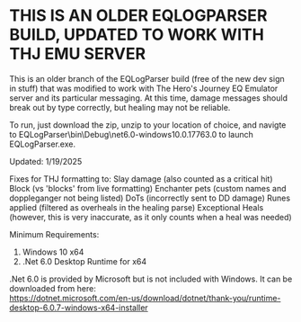 # THIS IS AN OLDER EQLOGPARSER BUILD, UPDATED TO WORK WITH THJ EMU SERVER

This is an older branch of the EQLogParser build (free of the new dev sign in stuff) that was modified to work with The Hero's Journey EQ Emulator server and its particular messaging. At this time, damage messages should break out by type correctly, but healing may not be reliable.

To run, just download the zip, unzip to your location of choice, and navigte to EQLogParser\bin\Debug\net6.0-windows10.0.17763.0 to launch EQLogParser.exe.

Updated: 1/19/2025

Fixes for THJ formatting to:
Slay damage (also counted as a critical hit)
Block (vs 'blocks' from live formatting)
Enchanter pets (custom names and doppleganger not being listed)
DoTs (incorrectly sent to DD damage)
Runes applied (filtered as overheals in the healing parse)
Exceptional Heals (however, this is very inaccurate, as it only counts when a heal was needed)


Minimum Requirements:
1. Windows 10 x64
2. .Net 6.0 Desktop Runtime for x64

.Net 6.0 is provided by Microsoft but is not included with Windows. It can be downloaded from here:</br>
https://dotnet.microsoft.com/en-us/download/dotnet/thank-you/runtime-desktop-6.0.7-windows-x64-installer
